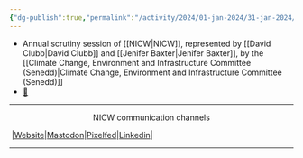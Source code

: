 ```yaml
---
{"dg-publish":true,"permalink":"/activity/2024/01-jan-2024/31-jan-2024/"}
---
```


- Annual scrutiny session of [[NICW\|NICW]], represented by [[David Clubb\|David Clubb]] and [[Jenifer Baxter\|Jenifer Baxter]], by the [[Climate Change, Environment and Infrastructure Committee (Senedd)\|Climate Change, Environment and Infrastructure Committee (Senedd)]]
- [📸](https://pix.toot.wales/p/NICW/658336141628973841)

***
<p style="text-align: center;">NICW communication channels</p>

󠁧 |[Website](https://nationalinfrastructurecommission.wales)|[Mastodon](https://toot.wales/@NICW)|[Pixelfed](https://pix.toot.wales/NICW)|[Linkedin](https://www.linkedin.com/company/26268509/)|
***
